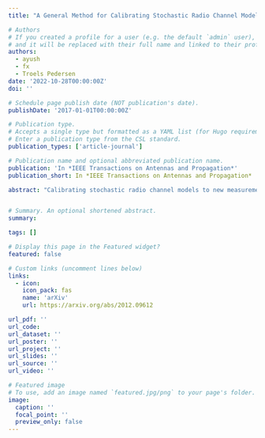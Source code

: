 ```yaml
---
title: "A General Method for Calibrating Stochastic Radio Channel Models with Kernels"

# Authors
# If you created a profile for a user (e.g. the default `admin` user), write the username (folder name) here
# and it will be replaced with their full name and linked to their profile.
authors:
  - ayush
  - fx
  - Troels Pedersen
date: '2022-10-28T00:00:00Z'
doi: ''

# Schedule page publish date (NOT publication's date).
publishDate: '2017-01-01T00:00:00Z'

# Publication type.
# Accepts a single type but formatted as a YAML list (for Hugo requirements).
# Enter a publication type from the CSL standard.
publication_types: ['article-journal']

# Publication name and optional abbreviated publication name.
publication: 'In *IEEE Transactions on Antennas and Propagation*'
publication_short: In *IEEE Transactions on Antennas and Propagation*

abstract: "Calibrating stochastic radio channel models to new measurement data is challenging when the likelihood function is intractable. The standard approach to this problem involves sophisticated algorithms for extraction and clustering of multipath components, following which, point estimates of the model parameters can be obtained using specialized estimators. We propose a likelihood-free calibration method using approximate Bayesian computation. The method is based on the maximum mean discrepancy, which is a notion of distance between probability distributions. Our method not only by-passes the need to implement any high-resolution or clustering algorithm, but is also automatic in that it does not require any additional input or manual pre-processing from the user. It also has the advantage of returning an entire posterior distribution on the value of the parameters, rather than a simple point estimate. We evaluate the performance of the proposed method by fitting two different stochastic channel models, namely the Saleh-Valenzuela model and the propagation graph model, to both simulated and measured data. The proposed method is able to estimate the parameters of both the models accurately in simulations, as well as when applied to 60 GHz indoor measurement data."


# Summary. An optional shortened abstract.
summary: 

tags: []

# Display this page in the Featured widget?
featured: false

# Custom links (uncomment lines below)
links:
  - icon:
    icon_pack: fas
    name: 'arXiv'
    url: https://arxiv.org/abs/2012.09612

url_pdf: ''
url_code: 
url_dataset: ''
url_poster: ''
url_project: ''
url_slides: ''
url_source: ''
url_video: ''

# Featured image
# To use, add an image named `featured.jpg/png` to your page's folder.
image:
  caption: ''
  focal_point: ''
  preview_only: false
---
```

